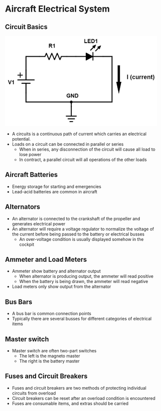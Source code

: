 # Aircraft Electrical System

## Circuit Basics

![Basic circuit](images/image-3.png)

- A circuits is a continuous path of current which carries an electrical potential.
- Loads on a circuit can be connected in parallel or series
  - When in series, any disconnection of the circuit will cause all load to lose power
  - In contract, a parallel circuit will all operations of the other loads

## Aircraft Batteries

- Energy storage for starting and emergencies
- Lead-acid batteries are common in aircraft

## Alternators

- An alternator is connected to the crankshaft of the propeller and generates electrical power
- An alternator will require a voltage regulator to normalize the voltage of the current before being passed to the battery or electrical busses
  - An over-voltage condition is usually displayed somehow in the cockpit

## Ammeter and Load Meters

- Ammeter show battery and alternator output
  - When alternator is producing output, the ammeter will read positive
  - When the battery is being drawn, the ammeter will read negative
- Load meters only show output from the alternator

## Bus Bars

- A bus bar is common connection points
- Typically there are several busses for different categories of electrical items

## Master switch

- Master switch are often two-part switches
  - The left is the magneto master
  - The right is the battery master

## Fuses and Circuit Breakers

- Fuses and circuit breakers are two methods of protecting individual circuits from overload
- Circuit breakers can be reset after an overload condition is encountered
- Fuses are consumable items, and extras should be carried
